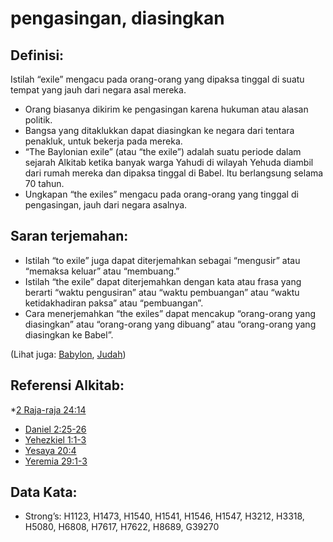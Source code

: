 # pengasingan, diasingkan

## Definisi:

Istilah “exile” mengacu pada orang-orang yang dipaksa tinggal di suatu tempat yang jauh dari negara asal mereka.

* Orang biasanya dikirim ke pengasingan karena hukuman atau alasan politik.
* Bangsa yang ditaklukkan dapat diasingkan ke negara dari tentara penakluk, untuk bekerja pada mereka.
* “The Baylonian exile” (atau “the exile”) adalah suatu periode dalam sejarah Alkitab ketika banyak warga Yahudi di wilayah Yehuda diambil dari rumah mereka dan dipaksa tinggal di Babel. Itu berlangsung selama 70 tahun.
* Ungkapan “the exiles” mengacu pada orang-orang yang tinggal di pengasingan, jauh dari negara asalnya.

## Saran terjemahan:

* Istilah “to exile” juga dapat diterjemahkan sebagai “mengusir” atau “memaksa keluar” atau “membuang.”
* Istilah “the exile” dapat diterjemahkan dengan kata atau frasa yang berarti “waktu pengusiran” atau “waktu pembuangan” atau “waktu ketidakhadiran paksa” atau “pembuangan”.
* Cara menerjemahkan “the exiles” dapat mencakup “orang-orang yang diasingkan” atau “orang-orang yang dibuang” atau “orang-orang yang diasingkan ke Babel”.

(Lihat juga: [Babylon](../names/babylon.md), [Judah](../names/kingdomofjudah.md))

## Referensi Alkitab:

*[2 Raja-raja 24:14](rc://en/tn/help/2ki/24/14)
* [Daniel 2:25-26](rc://en/tn/help/dan/02/25)
* [Yehezkiel 1:1-3](rc://en/tn/help/ezk/01/01)
* [Yesaya 20:4](rc://en/tn/help/isa/20/04)
* [Yeremia 29:1-3](rc://en/tn/help/jer/29/01)

## Data Kata:

* Strong’s: H1123, H1473, H1540, H1541, H1546, H1547, H3212, H3318, H5080, H6808, H7617, H7622, H8689, G39270
